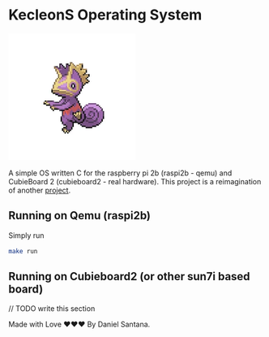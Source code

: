 # KecleonS Operating System

<img src="assets/kecleons.png" alt="KecleonS" style="width: 250px; height: 250px"/>

A simple OS written C for the raspberry pi 2b (raspi2b - qemu) and CubieBoard 2 (cubieboard2 - real hardware). This project is a reimagination of another [project](https://github.com/DanielSanRocha/kecleon).

## Running on Qemu (raspi2b)
Simply run
```bash
make run
```

## Running on Cubieboard2 (or other sun7i based board)

// TODO write this section

Made with Love ❤️❤️❤️ By Daniel Santana.
